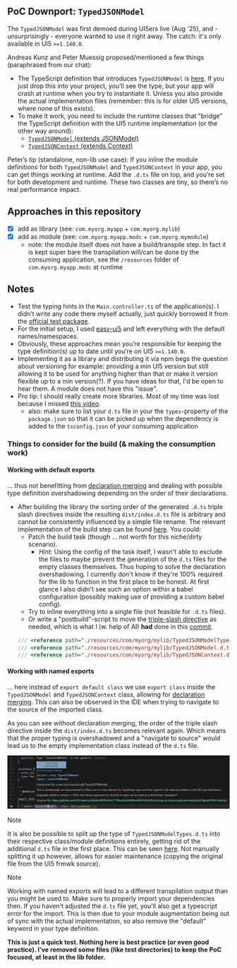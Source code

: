 ## PoC Downport: `TypedJSONModel`

The `TypedJSONModel` was first demoed during UI5ers live (Aug '25), and - unsurprisingly - everyone wanted to use it right away. The catch: it's only available in UI5 `>=1.140.0`.

Andreas Kunz and Peter Muessig proposed/mentioned a few things (paraphrased from our chat):

- The TypeScript definition that introduces `TypedJSONModel` is [here](https://github.com/UI5/typescript/blob/main/packages/dts-generator/src/resources/typed-json-model.d.ts). If you just drop this into your project, you’ll see the type, but your app will crash at runtime when you try to instantiate it. Unless you also provide the actual implementation files (remember: this is for older UI5 versions, where none of this exists).
- To make it work, you need to include the runtime classes that "bridge" the TypeScript definition with the UI5 runtime implementation (or the other way around):
    - [`TypedJSONModel` (extends JSONModel)](https://github.com/UI5/openui5/blob/af03f36b36773f9ce0a5def4f4ea50f47d3a91fc/src/sap.ui.core/src/sap/ui/model/json/TypedJSONModel.js)
    - [`TypedJSONContext` (extends Context)](https://github.com/UI5/openui5/blob/af03f36b36773f9ce0a5def4f4ea50f47d3a91fc/src/sap.ui.core/src/sap/ui/model/json/TypedJSONContext.js)

Peter’s tip (standalone, non-lib use case): If you inline the module definitions for both `TypedJSONModel` and `TypedJSONContext` in your app, you can get things working at runtime. Add the `.d.ts` file on top, and you’re set for both development and runtime. These two classes are tiny, so there’s no real performance impact.

## Approaches in this repository

- [X] add as library (see: `com.myorg.myapp` + `com.myorg.mylib`)
- [X] add as module  (see: `com.myorg.myapp.modc` + `com.myorg.mymodule`)
    - note: the module itself does not have a build/transpile step. In fact it is kept super bare the transpilation will/can be done by the consuming application, see the `/resources` folder of `com.myorg.myapp.modc` at runtime

## Notes

- Test the typing hints in the `Main.controller.ts` of the application(s). I didn’t write any code there myself actually, just quickly borrowed it from the [official test package](https://github.com/UI5/typescript/blob/main/test-packages/typed-json-model/webapp/controller/App.controller.ts).
- For the initial setup, I used [easy-ui5](https://github.com/ui5-community/generator-easy-ui5) and left everything with the default names/namespaces.
- Obviously, these approaches mean you’re responsible for keeping the type definition(s) up to date until you’re on UI5 `>=1.140.0`.
- Implementing it as a library and distributing it via npm begs the question about versioning for example: providing a min UI5 version but still allowing it to be used for anything higher than that or make it version flexible up to a min version(?). If you have ideas for that, I'd be open to hear them. A module does not have this "issue".
- Pro tip: I should really create more libraries. Most of my time was lost because I missed [this video](https://www.youtube.com/watch?v=7aAehB4ejHQ&t=3509s).
    - also: make sure to list your `d.ts` file in your the `types`-property of the `package.json` so that it can be picked up when the dependency is added to the `tsconfig.json` of your consuming application

### Things to consider for the build (& making the consumption work)

#### Working with default exports

... thus not benefitting from [declaration merging](https://www.typescriptlang.org/docs/handbook/declaration-merging.html) and dealing with possible type definition overshadowing depending on the order of their declarations.

- After building the library the sorting order of the generated `.d.ts` triple slash directives inside the resulting `dist/index.d.ts` file is arbitrary and cannot be consistently influenced by a simple file rename. The relevant implementation of the build step can be found [here](https://github.com/ui5-community/ui5-ecosystem-showcase/blob/cfaf0739608b699fe6e14079bbd313873b7acdd9/packages/ui5-tooling-transpile/lib/task.js#L202). You could:
    - Patch the build task (though ... not worth for this niche/dirty scenario).
        - *Hint:* Using the config of the task itself, I wasn't able to exclude the files to maybe prevent the generation of the `d.ts` files for the empty classes themselves. Thus hoping to solve the declaration overshadowing. I currently don't know if they're 100% required for the lib to function in the first place to be honest. At first glance I also didn't see such an option within a babel configuration (possibly making use of providing a custom babel config).
    - Try to inline everything into a single file (not feasible for `.d.ts` files).
    - Or write a "postbuild"-script to move the [triple-slash directive](https://www.typescriptlang.org/docs/handbook/triple-slash-directives.html) as needed, which is what I (w. help of AI) **had** done in this [commit](https://github.com/wridgeu/ui5-poc-typed-jsonmodel-downport/tree/7fff38e8405a37e7cd172441b70f75e52cd3f9b6).
    ```ts
    /// <reference path="./resources/com/myorg/mylib/TypedJSONModelTypes.d.ts"/> <<< needs come 1st, if it wouldn't, your IDE would throw errs
    /// <reference path="./resources/com/myorg/mylib/TypedJSONModel.d.ts"/>
    /// <reference path="./resources/com/myorg/mylib/TypedJSONContext.d.ts"/>
    ```

#### Working with named exports

... here instead of `export default class` we use `export class` inside the `TypedJSONModel` and `TypedJSONContext` class, allowing for [declaration merging](https://www.typescriptlang.org/docs/handbook/declaration-merging.html). This can also be observed in the IDE when trying to navigate to the source of the imported class.

As you can see without declaration merging, the order of the triple slash directive inside the `dist/index.d.ts` becomes relevant again. Which means that the proper typing is overshadowed and a "navigate to source" would lead us to the empty implementation class instead of the `d.ts` file.

![declaration_merging_nav_to_source](./img/default_export_wrong_triple_slash_directive_order.png)

> [!NOTE]  
> It is also be possible to split up the type of `TypedJSONModelTypes.d.ts` into their respective class/module definitions entirely, getting rid of the additional `d.ts` file in the first place.
> This can be seen [here](https://github.com/wridgeu/ui5-poc-typed-jsonmodel-downport/tree/merge-augmentation-and-class/com.myorg.mylib/src). Not manually splitting it up however, allows for easier maintenance (copying the original file from the UI5 frmwk source).

> [!NOTE]  
> Working with named exports will lead to a different transpilation output than you might be used to. Make sure to properly import your dependencies then. If you haven't adjusted the `d.ts` file yet, you'll also get a typescript error for the import. This is then due to your module augmentation being out of sync with the actual implementation, so also remove the "default" keyword in your type definition.

**This is just a quick test. Nothing here is best practice (or even good practice). I’ve removed some files (like test directories) to keep the PoC focused, at least in the lib folder.**
